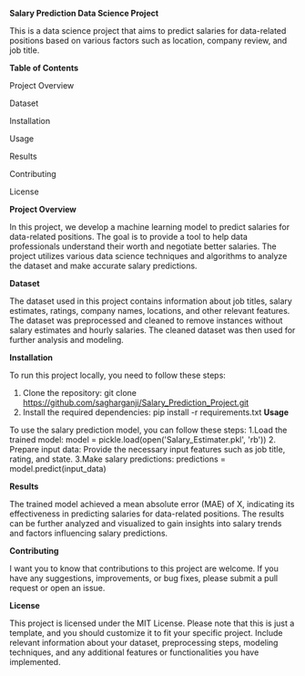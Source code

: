 **Salary Prediction Data Science Project**

This is a data science project that aims to predict salaries for data-related positions based on various factors such as location, company review, and job title.

**Table of Contents**

Project Overview

Dataset

Installation

Usage

Results

Contributing

License

**Project Overview**

In this project, we develop a machine learning model to predict salaries for data-related positions. The goal is to provide a tool to help data professionals understand their worth and negotiate better salaries. The project utilizes various data science techniques and algorithms to analyze the dataset and make accurate salary predictions.

**Dataset**

The dataset used in this project contains information about job titles, salary estimates, ratings, company names, locations, and other relevant features. The dataset was preprocessed and cleaned to remove instances without salary estimates and hourly salaries. The cleaned dataset was then used for further analysis and modeling.

**Installation**

To run this project locally, you need to follow these steps:
1. Clone the repository: git clone https://github.com/sagharganji/Salary_Prediction_Project.git
2. Install the required dependencies: pip install -r requirements.txt
**Usage**

To use the salary prediction model, you can follow these steps:
1.Load the trained model: model = pickle.load(open('Salary_Estimater.pkl', 'rb'))
2. Prepare input data: Provide the necessary input features such as job title, rating, and state.
3.Make salary predictions: predictions = model.predict(input_data)

**Results**

The trained model achieved a mean absolute error (MAE) of X, indicating its effectiveness in predicting salaries for data-related positions. The results can be further analyzed and visualized to gain insights into salary trends and factors influencing salary predictions.

**Contributing**

I want you to know that contributions to this project are welcome. If you have any suggestions, improvements, or bug fixes, please submit a pull request or open an issue.

**License**

This project is licensed under the MIT License.
Please note that this is just a template, and you should customize it to fit your specific project. Include relevant information about your dataset, preprocessing steps, modeling techniques, and any additional features or functionalities you have implemented.
